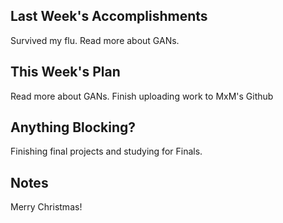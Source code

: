 ## Last Week's Accomplishments

Survived my flu. Read more about GANs.

## This Week's Plan

Read more about GANs. Finish uploading work to MxM's Github

## Anything Blocking?

Finishing final projects and studying for Finals.

## Notes
Merry Christmas!
